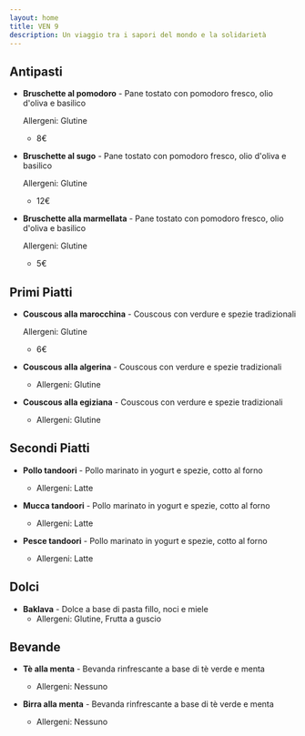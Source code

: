 ```yaml
---
layout: home
title: VEN 9
description: Un viaggio tra i sapori del mondo e la solidarietà
---
```


## Antipasti ##
- **Bruschette al pomodoro** - Pane tostato con pomodoro fresco, olio d'oliva e basilico

  Allergeni: Glutine
  - 8€

- **Bruschette al sugo** - Pane tostato con pomodoro fresco, olio d'oliva e basilico

  Allergeni: Glutine
  - 12€

- **Bruschette alla marmellata** - Pane tostato con pomodoro fresco, olio d'oliva e basilico

  Allergeni: Glutine
  - 5€

## Primi Piatti ##
- **Couscous alla marocchina** - Couscous con verdure e spezie tradizionali

  Allergeni: Glutine
  - 6€

- **Couscous alla algerina** - Couscous con verdure e spezie tradizionali
  - Allergeni: Glutine

- **Couscous alla egiziana** - Couscous con verdure e spezie tradizionali
  - Allergeni: Glutine

## Secondi Piatti ##
- **Pollo tandoori** - Pollo marinato in yogurt e spezie, cotto al forno
  - Allergeni: Latte

- **Mucca tandoori** - Pollo marinato in yogurt e spezie, cotto al forno
  - Allergeni: Latte

- **Pesce tandoori** - Pollo marinato in yogurt e spezie, cotto al forno
  - Allergeni: Latte

## Dolci
- **Baklava** - Dolce a base di pasta fillo, noci e miele
  - Allergeni: Glutine, Frutta a guscio

## Bevande
- **Tè alla menta** - Bevanda rinfrescante a base di tè verde e menta
  - Allergeni: Nessuno

- **Birra alla menta** - Bevanda rinfrescante a base di tè verde e menta
  - Allergeni: Nessuno
